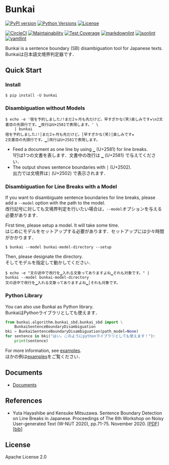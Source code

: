 # Bunkai

[![PyPI version](https://badge.fury.io/py/bunkai.svg)](https://badge.fury.io/py/bunkai)
[![Python Versions](https://img.shields.io/pypi/pyversions/bunkai.svg)](https://pypi.org/project/bunkai/)
[![License](https://img.shields.io/badge/License-Apache%202.0-blue.svg)](https://opensource.org/licenses/Apache-2.0)

[![CircleCI](https://circleci.com/gh/megagonlabs/bunkai.svg?style=svg&circle-token=c555b8070630dfe98f0406a3892fc228b2370951)](https://app.circleci.com/pipelines/github/megagonlabs/bunkai)
[![Maintainability](https://api.codeclimate.com/v1/badges/640b02fa0164c131da10/maintainability)](https://codeclimate.com/github/megagonlabs/bunkai/maintainability)
[![Test Coverage](https://api.codeclimate.com/v1/badges/640b02fa0164c131da10/test_coverage)](https://codeclimate.com/github/megagonlabs/bunkai/test_coverage)
[![markdownlint](https://img.shields.io/badge/markdown-lint-lightgrey)](https://github.com/markdownlint/markdownlint)
[![jsonlint](https://img.shields.io/badge/json-lint-lightgrey)](https://github.com/dmeranda/demjson)
[![yamllint](https://img.shields.io/badge/yaml-lint-lightgrey)](https://github.com/adrienverge/yamllint)

Bunkai is a sentence boundary (SB) disambiguation tool for Japanese texts.  
    Bunkaiは日本語文境界判定器です．

## Quick Start

### Install

```console
$ pip install -U bunkai
```

### Disambiguation without Models

```console
$ echo -e '宿を予約しました♪!まだ2ヶ月も先だけど。早すぎかな(笑)楽しみです★\n2文書目の先頭行です。▁改行はU+2581で表現します。' \
    | bunkai
宿を予約しました♪!│まだ2ヶ月も先だけど。│早すぎかな(笑)│楽しみです★
2文書目の先頭行です。▁│改行はU+2581で表現します。
```

- Feed a document as one line by using ``▁`` (U+2581) for line breaks.  
    1行は1つの文書を表します．文書中の改行は ``▁`` (U+2581) で与えてください．
- The output shows sentence boundaries with ``│`` (U+2502).  
    出力では文境界は``│`` (U+2502) で表示されます．

### Disambiguation for Line Breaks with a Model

If you want to disambiguate sentence boundaries for line breaks, please add a ``--model`` option with the path to the model.  
    改行記号に対しても文境界判定を行いたい場合は，``--model``オプションを与える必要があります．

First time, please setup a model. It will take some time.  
    はじめにモデルをセットアップする必要があります．セットアップには少々時間がかかります．

```console
$ bunkai --model bunkai-model-directory --setup
```

Then, please designate the directory.  
    そしてモデルを指定して動かしてください．

```console
$ echo -e "文の途中で改行を▁入れる文章ってありますよね▁それも対象です。" | bunkai --model bunkai-model-directory
文の途中で改行を▁入れる文章ってありますよね▁│それも対象です。
```

### Python Library

You can also use Bunkai as Python library.  
  BunkaiはPythonライブラリとしても使えます．

```python
from bunkai.algorithm.bunkai_sbd.bunkai_sbd import \
    BunkaiSentenceBoundaryDisambiguation
bki = BunkaiSentenceBoundaryDisambiguation(path_model=None)
for sentence in bki("はい。このようにpythonライブラリとしても使えます！"):
    print(sentence)
```

For more information, see [examples](example).  
    ほかの例は[examples](example)をご覧ください．

## Documents

- [Documents](docs)

## References

- Yuta Hayashibe and Kensuke Mitsuzawa.
    Sentence Boundary Detection on Line Breaks in Japanese.
    Proceedings of The 6th Workshop on Noisy User-generated Text (W-NUT 2020), pp.71-75.
    November 2020.
    [[PDF]](https://www.aclweb.org/anthology/2020.wnut-1.10.pdf)
    [[bib]](https://www.aclweb.org/anthology/2020.wnut-1.10.bib)

## License

Apache License 2.0
